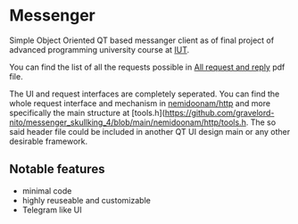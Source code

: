 # Messenger
Simple Object Oriented QT based messanger client as of final project of advanced programming university course at [IUT](https://english.iut.ac.ir/).

You can find the list of all the requests possible in [All request and reply](https://github.com/gravelord-nito/messenger_skullking_4/blob/main/Messenger%20All%20request%20and%20reply%20format.pdf) pdf file.

The UI and request interfaces are completely seperated. You can find the whole request interface and mechanism in [nemidoonam/http](https://github.com/gravelord-nito/messenger_skullking_4/tree/main/nemidoonam/http) and more specifically the main structure at [tools.h](https://github.com/gravelord-nito/messenger_skullking_4/blob/main/nemidoonam/http/tools.h. The so said header file could be included in another QT UI design main or any other desirable framework.

## Notable features
* minimal code
* highly reuseable and customizable
* Telegram like UI
